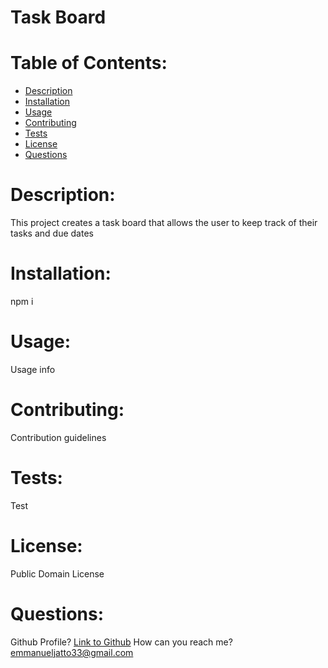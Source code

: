 # Task Board

# Table of Contents:
- [Description](#description)
- [Installation](#installation)
- [Usage](#usage)
- [Contributing](#contributing)
- [Tests](#tests)
- [License](#license)
- [Questions](#questions)

# Description: 
This project creates a task board that allows the user to keep track of their tasks and due dates

# Installation:
npm i

# Usage:
Usage info

# Contributing:
Contribution guidelines

# Tests:
Test

# License:
Public Domain License

# Questions:
Github Profile?
[Link to Github](https://www.github.com/EmmanuelJatto)
How can you reach me?
emmanueljatto33@gmail.com

